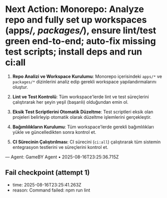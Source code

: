 # Next Action: Monorepo: Analyze repo and fully set up workspaces (apps/*, packages/*), ensure lint/test green end-to-end; auto-fix missing test scripts; install deps and run ci:all

1. **Repo Analizi ve Workspace Kurulumu**: Monorepo içerisindeki `apps/*` ve `packages/*` dizinlerini analiz edip gerekli workspace yapılandırmalarını oluştur.

2. **Lint ve Test Kontrolü**: Tüm workspace'lerde lint ve test süreçlerini çalıştırarak her şeyin yeşil (başarılı) olduğundan emin ol.

3. **Eksik Test Scriptlerini Otomatik Düzeltme**: Test scriptleri eksik olan projeleri belirleyip otomatik olarak düzeltme işlemlerini gerçekleştir.

4. **Bağımlılıkların Kurulumu**: Tüm workspace'lerde gerekli bağımlılıkları yükle ve güncelledikten sonra kontrol et.

5. **CI Sürecinin Çalıştırılması**: CI sürecini (`ci:all`) çalıştırarak tüm sistemin entegrasyon testlerini ve süreçlerini kontrol et.

— Agent: GameBY Agent • 2025-08-16T23:25:36.715Z


## Fail checkpoint (attempt 1)
- time: 2025-08-16T23:25:41.263Z
- reason: Command failed: npm run lint
